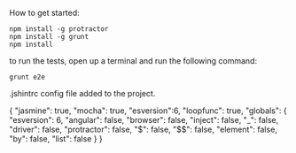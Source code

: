 How to get started:
```
npm install -g protractor
npm install -g grunt
npm install
```

to run the tests, open up a terminal and run the following command:

```
grunt e2e

```

.jshintrc config file added to the project.

{
  "jasmine": true,
  "mocha": true,
  "esversion":6,
  "loopfunc": true,
  "globals": {
    "esversion": 6,
    "angular": false,
    "browser": false,
    "inject": false,
    "_": false,
    "driver": false,
    "protractor": false,
    "$": false,
    "$$": false,
    "element": false,
    "by": false,
    "list": false
  }
}
```
